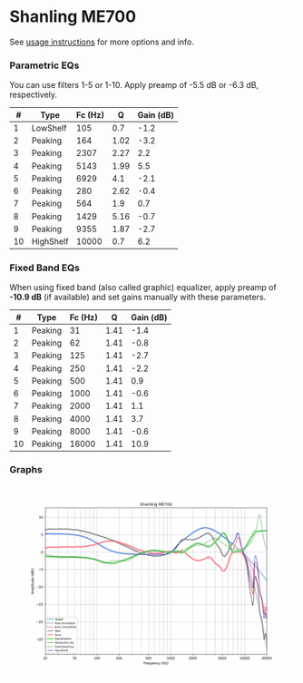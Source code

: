 # Shanling ME700
See [usage instructions](https://github.com/jaakkopasanen/AutoEq#usage) for more options and info.

### Parametric EQs
You can use filters 1-5 or 1-10. Apply preamp of -5.5 dB or -6.3 dB, respectively.

|   # | Type      |   Fc (Hz) |    Q |   Gain (dB) |
|-----|-----------|-----------|------|-------------|
|   1 | LowShelf  |       105 | 0.7  |        -1.2 |
|   2 | Peaking   |       164 | 1.02 |        -3.2 |
|   3 | Peaking   |      2307 | 2.27 |         2.2 |
|   4 | Peaking   |      5143 | 1.99 |         5.5 |
|   5 | Peaking   |      6929 | 4.1  |        -2.1 |
|   6 | Peaking   |       280 | 2.62 |        -0.4 |
|   7 | Peaking   |       564 | 1.9  |         0.7 |
|   8 | Peaking   |      1429 | 5.16 |        -0.7 |
|   9 | Peaking   |      9355 | 1.87 |        -2.7 |
|  10 | HighShelf |     10000 | 0.7  |         6.2 |

### Fixed Band EQs
When using fixed band (also called graphic) equalizer, apply preamp of **-10.9 dB** (if available) and set gains manually with these parameters.

|   # | Type    |   Fc (Hz) |    Q |   Gain (dB) |
|-----|---------|-----------|------|-------------|
|   1 | Peaking |        31 | 1.41 |        -1.4 |
|   2 | Peaking |        62 | 1.41 |        -0.8 |
|   3 | Peaking |       125 | 1.41 |        -2.7 |
|   4 | Peaking |       250 | 1.41 |        -2.2 |
|   5 | Peaking |       500 | 1.41 |         0.9 |
|   6 | Peaking |      1000 | 1.41 |        -0.6 |
|   7 | Peaking |      2000 | 1.41 |         1.1 |
|   8 | Peaking |      4000 | 1.41 |         3.7 |
|   9 | Peaking |      8000 | 1.41 |        -0.6 |
|  10 | Peaking |     16000 | 1.41 |        10.9 |

### Graphs
![](./Shanling%20ME700.png)
